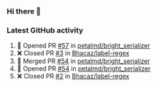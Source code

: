 ### Hi there 👋


### Latest GitHub activity
<!--START_SECTION:activity-->
1. 💪 Opened PR [#57](https://github.com/petalmd/bright_serializer/pull/57) in [petalmd/bright_serializer](https://github.com/petalmd/bright_serializer)
2. ❌ Closed PR [#3](https://github.com/Bhacaz/label-regex/pull/3) in [Bhacaz/label-regex](https://github.com/Bhacaz/label-regex)
3. 🎉 Merged PR [#54](https://github.com/petalmd/bright_serializer/pull/54) in [petalmd/bright_serializer](https://github.com/petalmd/bright_serializer)
4. 💪 Opened PR [#54](https://github.com/petalmd/bright_serializer/pull/54) in [petalmd/bright_serializer](https://github.com/petalmd/bright_serializer)
5. ❌ Closed PR [#2](https://github.com/Bhacaz/label-regex/pull/2) in [Bhacaz/label-regex](https://github.com/Bhacaz/label-regex)
<!--END_SECTION:activity-->

<!--
**Bhacaz/bhacaz** is a ✨ _special_ ✨ repository because its `README.md` (this file) appears on your GitHub profile.

Here are some ideas to get you started:

- 🔭 I’m currently working on ...
- 🌱 I’m currently learning ...
- 👯 I’m looking to collaborate on ...
- 🤔 I’m looking for help with ...
- 💬 Ask me about ...
- 📫 How to reach me: ...
- 😄 Pronouns: ...
- ⚡ Fun fact: ...
-->
